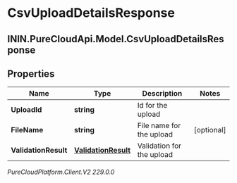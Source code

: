 # CsvUploadDetailsResponse

## ININ.PureCloudApi.Model.CsvUploadDetailsResponse

## Properties

|Name | Type | Description | Notes|
|------------ | ------------- | ------------- | -------------|
| **UploadId** | **string** | Id for the upload | |
| **FileName** | **string** | File name for the upload | [optional] |
| **ValidationResult** | [**ValidationResult**](ValidationResult) | Validation for the upload | |



_PureCloudPlatform.Client.V2 229.0.0_
